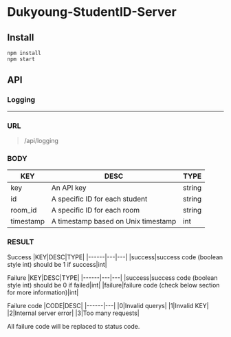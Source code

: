 # Dukyoung-StudentID-Server

## Install
```
npm install
npm start
```

## API
### Logging
--- 
### URL
> /api/logging
### BODY
|KEY|DESC|TYPE|
|------|---|---|
|key|An API key|string|
|id|A specific ID for each student|string|
|room_id|A specific ID for each room|string|
|timestamp|A timestamp based on Unix timestamp|int|
### RESULT
Success
|KEY|DESC|TYPE|
|------|---|---|
|success|success code (boolean style int) should be 1 if success|int|

Failure
|KEY|DESC|TYPE|
|------|---|---|
|success|success code (boolean style int) should be 0 if failed|int|
|failure|failure code (check below section for more information)|int|

Failure code
|CODE|DESC|
|------|---|
|0|Invalid querys|
|1|Invalid KEY|
|2|Internal server error|
|3|Too many requests|

All failure code will be replaced to status code.   
